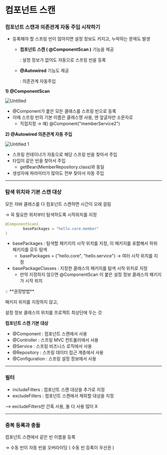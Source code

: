 # 컴포넌트 스캔

### 컴포넌트 스캔과 의존관계 자동 주입 시작하기

- 등록해야 할 스프링 빈이 많아지면 설정 정보도 커지고, 누락하는 문제도 발생
    - **컴포넌트 스캔 ( @ComponentScan )** 기능을 제공
        
        : 설정 정보가 없어도 자동으로 스프링 빈을 등록
        
    - **@Autowired** 기능도 제공
        
        : 의존관계 자동주입
        

**1) @ComponentScan**

![Untitled](https://github.com/LAB-2023/LAB_study/assets/125250173/cfbd106a-85da-4485-b2cc-5df02404661c)

- @Component가 붙은 모든 클래스를 스프링 빈으로 등록
- 이때 스프링 빈의 기본 이름은 클래스명 사용, 맨 앞글자만 소문자로
    - 직접지정 → 예) @Component("memberService2")

**2) @Autowired 의존관계 자동 주입**

![Untitled 1](https://github.com/LAB-2023/LAB_study/assets/125250173/3e092fdf-f5b0-4033-8fe7-406982479011)

- 스프링 컨테이너가 자동으로 해당 스프링 빈을 찾아서 주입
- 타입이 같은 빈을 찾아서 주입
    - getBean(MemberRepository.class)와 동일
- 생성자에 파라미터가 많아도 전부 찾아서 자동 주입

---

### 탐색 위치와 기본 스캔 대상

모든 자바 클래스를 다 컴포넌트 스캔하면 시간이 오래 걸림

→  꼭 필요한 위치부터 탐색하도록 시작위치를 지정

```java
@ComponentScan(
        basePackages = "hello.core.member"
)
```

- basePackages : 탐색할 패키지의 시작 위치를 지정, 이 패키지를 포함해서 하위 패키지를 모두 탐색
    - basePackages = {"hello.core", "hello.service"} → 여러 시작 위치를 지정
- basePackageClasses : 지정한 클래스의 패키지를 탐색 시작 위치로 지정
    - 만약 지정하지 않으면 @ComponentScan 이 붙은 설정 정보 클래스의 패키지가 시작 위치
    

<aside>
💡 **권장방법**

패키지 위치를 지정하지 않고, 

설정 정보 클래스의 위치를 프로젝트 최상단에 두는 것

</aside>

**컴포넌트 스캔 기본 대상**

- @Component : 컴포넌트 스캔에서 사용
- @Controller : 스프링 MVC 컨트롤러에서 사용
- @Service : 스프링 비즈니스 로직에서 사용
- @Repository : 스프링 데이터 접근 계층에서 사용
- @Configuration : 스프링 설정 정보에서 사용

---

### 필터

- includeFilters : 컴포넌트 스캔 대상을 추가로 지정
- excludeFilters : 컴포넌트 스캔에서 제외할 대상을 지정

—> excludeFilters만 간혹 사용, 둘 다 사용 많이 X

---

### 중복 등록과 충돌

컴포넌트 스캔에서 같은 빈 이름을 등록

→ 수동 빈이 자동 빈을 오버라이딩 ( 수동 빈 등록이 우선권 )
